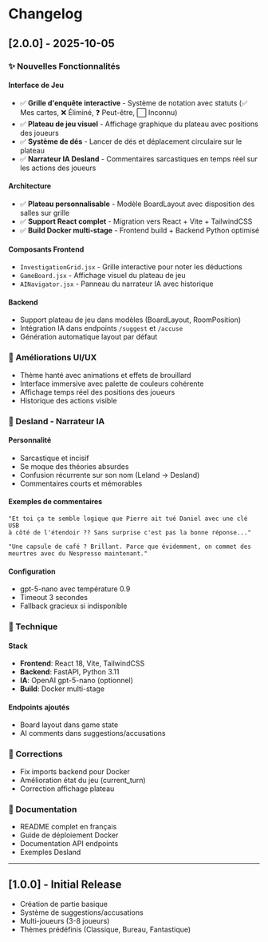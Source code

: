 # Changelog

## [2.0.0] - 2025-10-05

### ✨ Nouvelles Fonctionnalités

#### Interface de Jeu
- ✅ **Grille d'enquête interactive** - Système de notation avec statuts (✅ Mes cartes, ❌ Éliminé, ❓ Peut-être, ⬜ Inconnu)
- ✅ **Plateau de jeu visuel** - Affichage graphique du plateau avec positions des joueurs
- ✅ **Système de dés** - Lancer de dés et déplacement circulaire sur le plateau
- ✅ **Narrateur IA Desland** - Commentaires sarcastiques en temps réel sur les actions des joueurs

#### Architecture
- ✅ **Plateau personnalisable** - Modèle BoardLayout avec disposition des salles sur grille
- ✅ **Support React complet** - Migration vers React + Vite + TailwindCSS
- ✅ **Build Docker multi-stage** - Frontend build + Backend Python optimisé

#### Composants Frontend
- `InvestigationGrid.jsx` - Grille interactive pour noter les déductions
- `GameBoard.jsx` - Affichage visuel du plateau de jeu
- `AINavigator.jsx` - Panneau du narrateur IA avec historique

#### Backend
- Support plateau de jeu dans modèles (BoardLayout, RoomPosition)
- Intégration IA dans endpoints `/suggest` et `/accuse`
- Génération automatique layout par défaut

### 🎨 Améliorations UI/UX
- Thème hanté avec animations et effets de brouillard
- Interface immersive avec palette de couleurs cohérente
- Affichage temps réel des positions des joueurs
- Historique des actions visible

### 🤖 Desland - Narrateur IA

#### Personnalité
- Sarcastique et incisif
- Se moque des théories absurdes
- Confusion récurrente sur son nom (Leland → Desland)
- Commentaires courts et mémorables

#### Exemples de commentaires
```
"Et toi ça te semble logique que Pierre ait tué Daniel avec une clé USB
à côté de l'étendoir ?? Sans surprise c'est pas la bonne réponse..."

"Une capsule de café ? Brillant. Parce que évidemment, on commet des
meurtres avec du Nespresso maintenant."
```

#### Configuration
- gpt-5-nano avec température 0.9
- Timeout 3 secondes
- Fallback gracieux si indisponible

### 🔧 Technique

#### Stack
- **Frontend**: React 18, Vite, TailwindCSS
- **Backend**: FastAPI, Python 3.11
- **IA**: OpenAI gpt-5-nano (optionnel)
- **Build**: Docker multi-stage

#### Endpoints ajoutés
- Board layout dans game state
- AI comments dans suggestions/accusations

### 🐛 Corrections
- Fix imports backend pour Docker
- Amélioration état du jeu (current_turn)
- Correction affichage plateau

### 📝 Documentation
- README complet en français
- Guide de déploiement Docker
- Documentation API endpoints
- Exemples Desland

---

## [1.0.0] - Initial Release

- Création de partie basique
- Système de suggestions/accusations
- Multi-joueurs (3-8 joueurs)
- Thèmes prédéfinis (Classique, Bureau, Fantastique)
